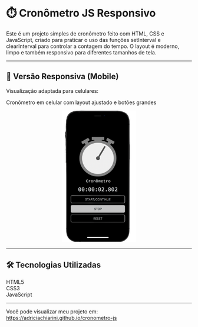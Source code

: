 # ⏱️ Cronômetro JS Responsivo

Este é um projeto simples de cronômetro feito com HTML, CSS e JavaScript, criado para praticar o uso das funções setInterval e clearInterval para controlar a contagem do tempo.
O layout é moderno, limpo e também responsivo para diferentes tamanhos de tela.

---


## 📱 Versão Responsiva (Mobile)  
Visualização adaptada para celulares:  

Cronômetro em celular com layout ajustado e botões grandes  

<p align="center">
  <img src="assets/img-responsiva.png" alt="Imagem responsiva do cronômetro" width="200" />
</p>

---

## 🛠️ Tecnologias Utilizadas  
HTML5  
CSS3  
JavaScript  

---

Você pode visualizar meu projeto em:  
https://adriciachiarini.github.io/cronometro-js
